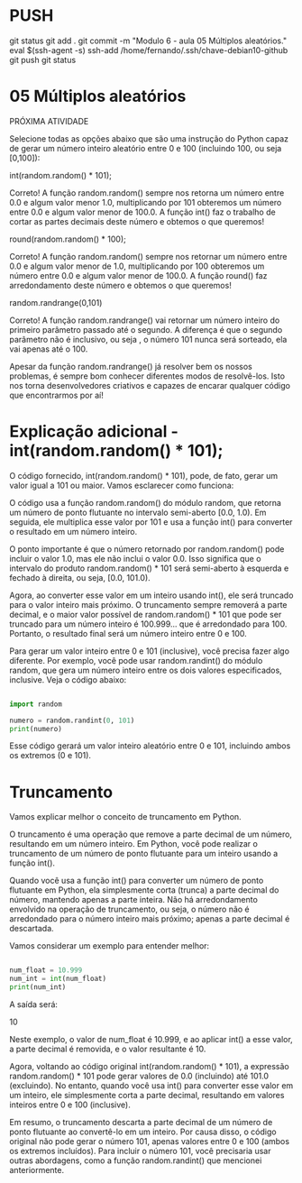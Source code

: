 





# ###################################################################################################################################################################
# ###################################################################################################################################################################
# PUSH

git status
git add .
git commit -m "Modulo 6 - aula 05 Múltiplos aleatórios."
eval $(ssh-agent -s)
ssh-add /home/fernando/.ssh/chave-debian10-github
git push
git status



# ###################################################################################################################################################################
# ###################################################################################################################################################################
# 05 Múltiplos aleatórios

PRÓXIMA ATIVIDADE

Selecione todas as opções abaixo que são uma instrução do Python capaz de gerar um número inteiro aleatório entre 0 e 100 (incluindo 100, ou seja [0,100]):





int(random.random() * 101);

Correto! A função random.random() sempre nos retorna um número entre 0.0 e algum valor menor 1.0, multiplicando por 101 obteremos um número entre 0.0 e algum valor menor de 100.0. A função int() faz o trabalho de cortar as partes decimais deste número e obtemos o que queremos!




round(random.random() * 100);

Correto! A função random.random() sempre nos retornar um número entre 0.0 e algum valor menor de 1.0, multiplicando por 100 obteremos um número entre 0.0 e algum valor menor de 100.0. A função round() faz arredondamento deste número e obtemos o que queremos!




random.randrange(0,101)

Correto! A função random.randrange() vai retornar um número inteiro do primeiro parâmetro passado até o segundo. A diferença é que o segundo parâmetro não é inclusivo, ou seja , o número 101 nunca será sorteado, ela vai apenas até o 100.






Apesar da função random.randrange() já resolver bem os nossos problemas, é sempre bom conhecer diferentes modos de resolvê-los. Isto nos torna desenvolvedores criativos e capazes de encarar qualquer código que encontrarmos por aí!











# ###################################################################################################################################################################
# ###################################################################################################################################################################
# Explicação adicional - int(random.random() * 101);

O código fornecido, int(random.random() * 101), pode, de fato, gerar um valor igual a 101 ou maior. Vamos esclarecer como funciona:

O código usa a função random.random() do módulo random, que retorna um número de ponto flutuante no intervalo semi-aberto [0.0, 1.0). Em seguida, ele multiplica esse valor por 101 e usa a função int() para converter o resultado em um número inteiro.

O ponto importante é que o número retornado por random.random() pode incluir o valor 1.0, mas ele não inclui o valor 0.0. Isso significa que o intervalo do produto random.random() * 101 será semi-aberto à esquerda e fechado à direita, ou seja, [0.0, 101.0).

Agora, ao converter esse valor em um inteiro usando int(), ele será truncado para o valor inteiro mais próximo. O truncamento sempre removerá a parte decimal, e o maior valor possível de random.random() * 101 que pode ser truncado para um número inteiro é 100.999... que é arredondado para 100. Portanto, o resultado final será um número inteiro entre 0 e 100.

Para gerar um valor inteiro entre 0 e 101 (inclusive), você precisa fazer algo diferente. Por exemplo, você pode usar random.randint() do módulo random, que gera um número inteiro entre os dois valores especificados, inclusive. Veja o código abaixo:

~~~~python

import random

numero = random.randint(0, 101)
print(numero)
~~~~

Esse código gerará um valor inteiro aleatório entre 0 e 101, incluindo ambos os extremos (0 e 101).





# ###################################################################################################################################################################
# ###################################################################################################################################################################
# Truncamento

Vamos explicar melhor o conceito de truncamento em Python.

O truncamento é uma operação que remove a parte decimal de um número, resultando em um número inteiro. Em Python, você pode realizar o truncamento de um número de ponto flutuante para um inteiro usando a função int().

Quando você usa a função int() para converter um número de ponto flutuante em Python, ela simplesmente corta (trunca) a parte decimal do número, mantendo apenas a parte inteira. Não há arredondamento envolvido na operação de truncamento, ou seja, o número não é arredondado para o número inteiro mais próximo; apenas a parte decimal é descartada.

Vamos considerar um exemplo para entender melhor:

~~~~python

num_float = 10.999
num_int = int(num_float)
print(num_int)
~~~~

A saída será:

10

Neste exemplo, o valor de num_float é 10.999, e ao aplicar int() a esse valor, a parte decimal é removida, e o valor resultante é 10.

Agora, voltando ao código original int(random.random() * 101), a expressão random.random() * 101 pode gerar valores de 0.0 (incluindo) até 101.0 (excluindo). No entanto, quando você usa int() para converter esse valor em um inteiro, ele simplesmente corta a parte decimal, resultando em valores inteiros entre 0 e 100 (inclusive).

Em resumo, o truncamento descarta a parte decimal de um número de ponto flutuante ao convertê-lo em um inteiro. Por causa disso, o código original não pode gerar o número 101, apenas valores entre 0 e 100 (ambos os extremos incluídos). Para incluir o número 101, você precisaria usar outras abordagens, como a função random.randint() que mencionei anteriormente.